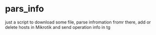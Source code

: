 # pars_info
just a script to download some file, parse infromation fromr there, add or delete hosts in Mikrotik and send operation info in tg
